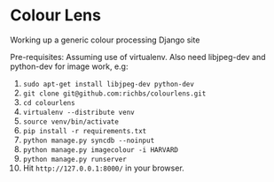 Colour Lens
===========

Working up a generic colour processing Django site

Pre-requisites: Assuming use of virtualenv. Also need libjpeg-dev and python-dev for image work, e.g:

1. `sudo apt-get install libjpeg-dev python-dev`
2. `git clone git@github.com:richbs/colourlens.git`
3. `cd colourlens`
4. `virtualenv --distribute venv`
5. `source venv/bin/activate`
6. `pip install -r requirements.txt`
7. `python manage.py syncdb --noinput`
8. `python manage.py imagecolour -i HARVARD`
9. `python manage.py runserver`
10. Hit `http://127.0.0.1:8000/` in your browser.

